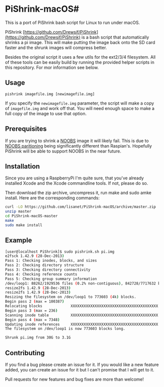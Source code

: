 # PiShrink-macOS#
This is a port of PiShrink bash script for Linux to run under macOS.

PiShrink [https://github.com/Drewsif/PiShrink](https://github.com/Drewsif/PiShrink) is a bash script that automatically shrinks a pi image. This will make putting the image back onto the SD card faster and the shrunk images will compress better.

Besides the original script it uses a few utils for the ext2/3/4 filesystem. All of these tools can be easily build by running the provided helper scripts in this repository. For mor information see below.

## Usage ##
`pishrink imagefile.img [newimagefile.img]`

If you specify the `newimagefile.img` parameter, the script will make a copy of `imagefile.img` and work off that. You will need enough space to make a full copy of the image to use that option.

## Prerequisites ##
If you are trying to shrink a [NOOBS](https://github.com/raspberrypi/noobs) image it will likely fail. This is due to [NOOBS paritioning](https://github.com/raspberrypi/noobs/wiki/NOOBS-partitioning-explained) being significantly different than Raspian's. Hopefully PiShrink will be able to support NOOBS in the near future.


## Installation ##
Since you are using a RaspberryPi I'm quite sure, that you've already installed Xcode and the Xcode commandline tools. If not, please do so.

Then download the zip archive, uncompress it, run make and sudo amke install. Here are the corresponding commands:

```bash
curl -LO https://github.com/lisanet/PiShrink-macOS/archive/master.zip
unzip master
cd PiShrink-macOS-master
make
sudo make install
```

## Example ##
```bash
[user@localhost PiShrink]$ sudo pishrink.sh pi.img
e2fsck 1.42.9 (28-Dec-2013)
Pass 1: Checking inodes, blocks, and sizes
Pass 2: Checking directory structure
Pass 3: Checking directory connectivity
Pass 4: Checking reference counts
Pass 5: Checking group summary information
/dev/loop1: 88262/1929536 files (0.2% non-contiguous), 842728/7717632 blocks
resize2fs 1.42.9 (28-Dec-2013)
resize2fs 1.42.9 (28-Dec-2013)
Resizing the filesystem on /dev/loop1 to 773603 (4k) blocks.
Begin pass 2 (max = 100387)
Relocating blocks             XXXXXXXXXXXXXXXXXXXXXXXXXXXXXXXXXXXXXXXX
Begin pass 3 (max = 236)
Scanning inode table          XXXXXXXXXXXXXXXXXXXXXXXXXXXXXXXXXXXXXXXX
Begin pass 4 (max = 7348)
Updating inode references     XXXXXXXXXXXXXXXXXXXXXXXXXXXXXXXXXXXXXXXX
The filesystem on /dev/loop1 is now 773603 blocks long.

Shrunk pi.img from 30G to 3.1G
```

## Contributing ##
If you find a bug please create an issue for it. If you would like a new feature added, you can create an issue for it but I can't promise that I will get to it.

Pull requests for new features and bug fixes are more than welcome!
